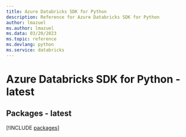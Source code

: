 ```yaml
---
title: Azure Databricks SDK for Python
description: Reference for Azure Databricks SDK for Python
author: lmazuel
ms.author: lmazuel
ms.data: 03/20/2023
ms.topic: reference
ms.devlang: python
ms.service: databricks
---
```

# Azure Databricks SDK for Python - latest
## Packages - latest
[!INCLUDE [packages](databricks-index.md)]